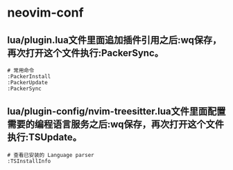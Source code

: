 # neovim-conf
## lua/plugin.lua文件里面追加插件引用之后:wq保存，再次打开这个文件执行:PackerSync。
```shell
# 常用命令
:PackerInstall 
:PackerUpdate
:PackerSync
```
## lua/plugin-config/nvim-treesitter.lua文件里面配置需要的编程语言服务之后:wq保存，再次打开这个文件执行:TSUpdate。
```shell
# 查看已安装的 Language parser
:TSInstallInfo 
```
